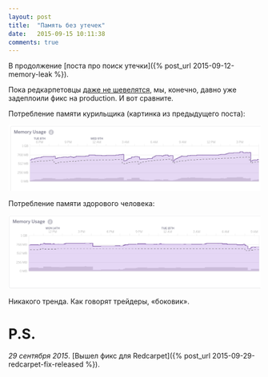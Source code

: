 ```yaml
---
layout: post
title:  "Память без утечек"
date:   2015-09-15 10:11:38
comments: true
---
```


В продолжение [поста про поиск утечки]({% post_url 2015-09-12-memory-leak %}).

Пока редкарпетовцы [даже не шевелятся](https://github.com/vmg/redcarpet/pull/516),
мы, конечно, давно уже задеплоили фикс на production. И вот сравните.

Потребление памяти курильщика (картинка из предыдущего поста):

![Потребление памяти web-процессами с утечкой](/assets/heroku_metrics_memleak.png)

Потребление памяти здорового человека:

![Потребление памяти web-процессами без утечек](/assets/heroku_metrics_noleak.png)

Никакого тренда. Как говорят трейдеры, «боковик».

# P.S.

_29 сентября 2015_. [Вышел фикс для Redcarpet]({% post_url 2015-09-29-redcarpet-fix-released %}).

